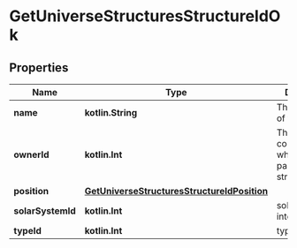 
# GetUniverseStructuresStructureIdOk

## Properties
Name | Type | Description | Notes
------------ | ------------- | ------------- | -------------
**name** | **kotlin.String** | The full name of the structure | 
**ownerId** | **kotlin.Int** | The ID of the corporation who owns this particular structure | 
**position** | [**GetUniverseStructuresStructureIdPosition**](GetUniverseStructuresStructureIdPosition.md) |  |  [optional]
**solarSystemId** | **kotlin.Int** | solar_system_id integer | 
**typeId** | **kotlin.Int** | type_id integer |  [optional]



